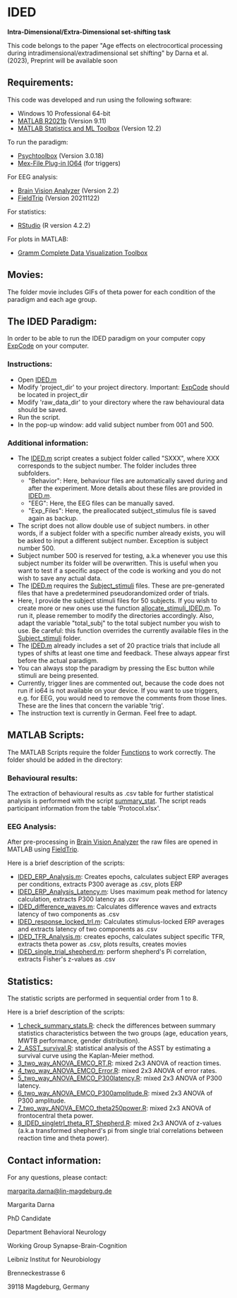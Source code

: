 # IDED
**Intra-Dimensional/Extra-Dimensional set-shifting task**

This code belongs to the paper "Age effects on electrocortical processing during intradimensional/extradimensional set shifting" by Darna et al. (2023), Preprint will be available soon

## Requirements:
This code was developed and run using the following software:
- Windows 10 Professional 64-bit
- [MATLAB R2021b](https://de.mathworks.com/help/matlab/release-notes.html) (Version 9.11)
- [MATLAB Statistics and ML Toolbox](https://de.mathworks.com/products/statistics.html) (Version 12.2)

To run the paradigm:
- [Psychtoolbox](http://psychtoolbox.org/) (Version 3.0.18)
- [Mex-File Plug-in IO64](http://apps.usd.edu/coglab/psyc770/IO64.html) (for triggers)

For EEG analysis:
- [Brain Vision Analyzer](https://www.brainproducts.com/downloads/analyzer/) (Version 2.2)
- [FieldTrip](https://www.fieldtriptoolbox.org/download/) (Version 20211122)

For statistics:
- [RStudio](https://posit.co/download/rstudio-desktop/) (R version 4.2.2)

For plots in MATLAB:
- [Gramm Complete Data Visualization Toolbox](https://de.mathworks.com/matlabcentral/fileexchange/54465-gramm-complete-data-visualization-toolbox-ggplot2-r-like)

## Movies:
The folder movie includes GIFs of theta power for each condition of the paradigm and each age group.

## The IDED Paradigm:
In order to be able to run the IDED paradigm on your computer copy [ExpCode](https://github.com/margdarna/IDED/tree/main/ExpCode) on your computer.

### Instructions:
- Open [IDED.m](https://github.com/margdarna/IDED/blob/main/ExpCode/IDED.m)
- Modify 'project_dir' to your project directory. Important: [ExpCode](https://github.com/margdarna/IDED/tree/main/ExpCode) should be located in project_dir
- Modify 'raw_data_dir' to your directory where the raw behavioural data should be saved.
- Run the script.
- In the pop-up window: add valid subject number from 001 and 500.

### Additional information:
- The [IDED.m](https://github.com/margdarna/IDED/blob/main/ExpCode/IDED.m) script creates a subject folder called "SXXX", where XXX corresponds to the subject number. The folder includes three subfolders.
  - "Behavior": Here, behaviour files are automatically saved during and after the experiment. More details about these files are provided in [IDED.m](https://github.com/margdarna/IDED/blob/main/ExpCode/IDED.m).
  - "EEG": Here, the EEG files can be manually saved.
  - "Exp_Files": Here, the preallocated subject_stimulus file is saved again as backup.
- The script does not allow double use of subject numbers. in other words, if a subject folder with a specific number already exists, you will be asked to input a different subject number. Exception is subject number 500.
- Subject number 500 is reserved for testing, a.k.a whenever you use this subject number its folder will be overwritten. This is useful when you want to test if a specific aspect of the code is working and you do not wish to save any actual data.
- The [IDED.m](https://github.com/margdarna/IDED/blob/main/ExpCode/IDED.m) requires the [Subject_stimuli](https://github.com/margdarna/IDED/tree/main/ExpCode/Subject_Stimuli) files. These are pre-generated files that have a predetermined pseudorandomized order of trials.
- Here, I provide the subject stimuli files for 50 subjects. If you wish to create more or new ones use the function [allocate_stimuli_IDED.m](https://github.com/margdarna/IDED/blob/main/ExpCode/allocate_stimuli_IDED.m). To run it, please remember to modify the directories accordingly. Also, adapt the variable "total_subj" to the total subject number you wish to use. Be careful: this function overrides the currently available files in the [Subject_stimuli](https://github.com/margdarna/IDED/tree/main/ExpCode/Subject_Stimuli) folder.
- The [IDED.m](https://github.com/margdarna/IDED/blob/main/ExpCode/IDED.m) already includes a set of 20 practice trials that include all types of shifts at least one time and feedback. These always appear first before the actual paradigm.
- You can always stop the paradigm by pressing the Esc button while stimuli are being presented.
- Currently, trigger lines are commented out, because the code does not run if io64 is not available on your device. If you want to use triggers, e.g. for EEG, you would need to remove the comments from those lines. These are the lines that concern the variable 'trig'.
- The instruction text is currently in German. Feel free to adapt.

## MATLAB Scripts:
The MATLAB Scripts require the folder [Functions](https://github.com/margdarna/IDED/tree/main/Functions) to work correctly. The folder should be added in the directory:

### Behavioural results:
The extraction of behavioural results as .csv table for further statistical analysis is performed with the script [summary_stat](https://github.com/margdarna/IDED/blob/main/summary_stat.m).
The script reads participant information from the table 'Protocol.xlsx'.

### EEG Analysis:
After pre-processing in [Brain Vision Analyzer](https://www.brainproducts.com/downloads/analyzer/) the raw files are opened in MATLAB using [FieldTrip](https://www.fieldtriptoolbox.org/download/).

Here is a brief description of the scripts:
- [IDED_ERP_Analysis.m](https://github.com/margdarna/IDED/blob/main/IDED_ERP_Analysis.m): Creates epochs, calculates subject ERP averages per conditions, extracts P300 average as .csv, plots ERP
- [IDED_ERP_Analysis_Latency.m](https://github.com/margdarna/IDED/blob/main/IDED_ERP_Analysis_Latency.m): Uses maximum peak method for latency calculation, extracts P300 latency as .csv
- [IDED_difference_waves.m](https://github.com/margdarna/IDED/blob/main/IDED_difference_waves.m): Calculates difference waves and extracts latency of two components as .csv
- [IDED_response_locked_trl.m](https://github.com/margdarna/IDED/blob/main/IDED_response_locked_trl.m): Calculates stimulus-locked ERP averages and extracts latency of two components as .csv
- [IDED_TFR_Analysis.m](https://github.com/margdarna/IDED/blob/main/IDED_TFR_Analysis.m): creates epochs, calculates subject specific TFR, extracts theta power as .csv, plots results, creates movies
- [IDED_single_trial_shepherd.m](https://github.com/margdarna/IDED/blob/main/IDED_single_trial_shepherd.m): perform shepherd's Pi correlation, extracts Fisher's z-values as .csv

## Statistics:
The statistic scripts are performed in sequential order from 1 to 8. 

Here is a brief description of the scripts:
- [1_check_summary_stats.R](https://github.com/margdarna/IDED/blob/main/Statistics/1_check_summary_stats.R): check the differences between summary statistics characteristics between the two groups (age, education years, MWTB performance, gender distribution).
- [2_ASST_survival.R](https://github.com/margdarna/IDED/blob/main/Statistics/2_ASST_survival.R): statistical analysis of the ASST by estimating a survival curve using the Kaplan-Meier method.
- [3_two_way_ANOVA_EMCO_RT.R](https://github.com/margdarna/IDED/blob/main/Statistics/3_two_way_ANOVA_EMCO_RT.R): mixed 2x3 ANOVA of reaction times.
- [4_two_way_ANOVA_EMCO_Error.R](https://github.com/margdarna/IDED/blob/main/Statistics/4_two_way_ANOVA_EMCO_Error.R): mixed 2x3 ANOVA of error rates.
- [5_two_way_ANOVA_EMCO_P300latency.R](https://github.com/margdarna/IDED/blob/main/Statistics/5_two_way_ANOVA_EMCO_P300latency.R): mixed 2x3 ANOVA of P300 latency.
- [6_two_way_ANOVA_EMCO_P300amplitude.R](https://github.com/margdarna/IDED/blob/main/Statistics/6_two_way_ANOVA_EMCO_P300amplitude.R): mixed 2x3 ANOVA of P300 amplitude.
- [7_two_way_ANOVA_EMCO_theta250power.R](https://github.com/margdarna/IDED/blob/main/Statistics/7_two_way_ANOVA_EMCO_theta250power.R): mixed 2x3 ANOVA of frontocentral theta power.
- [8_IDED_singletrl_theta_RT_Shepherd.R](https://github.com/margdarna/IDED/blob/main/Statistics/8_IDED_singletrl_theta_RT_Shepherd.R): mixed 2x3 ANOVA of z-values (a.k.a transformed shepherd's pi from single trial correlations between reaction time and theta power).

## Contact information:
For any questions, please contact:

margarita.darna@lin-magdeburg.de

Margarita Darna

PhD Candidate

Department Behavioral Neurology

Working Group Synapse-Brain-Cognition

Leibniz Institut for Neurobiology

Brenneckestrasse 6

39118 Magdeburg, Germany
